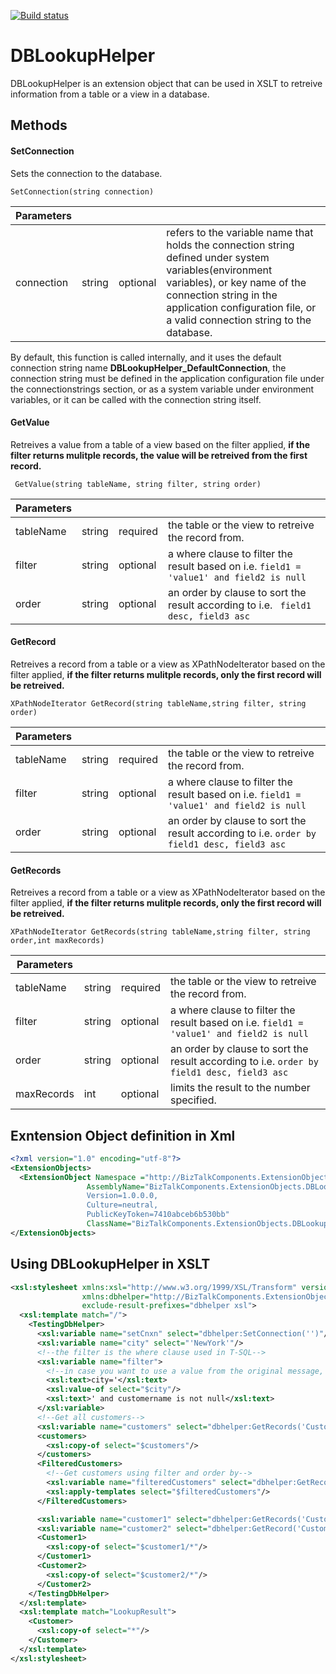 [![Build status](https://waal.visualstudio.com/BizTalk%20Components/_apis/build/status/DBLookuphelper)](https://waal.visualstudio.com/BizTalk%20Components/_build/latest?definitionId=13)

# DBLookupHelper
DBLookupHelper is an extension object that can be used in XSLT to retreive information from a table or a view in a database.

## Methods
#### SetConnection
Sets the connection to the database.

`SetConnection(string connection)`

|   Parameters |   |  | |
| ------------ | ------------ | ------------ | ------------ |
|connection  | string   | optional  | refers to the variable name that holds the connection string defined under system variables(environment variables), or key name of the connection string  in the application configuration file, or a valid connection string to the database.|

By default, this function is called internally, and it uses the default connection string name **DBLookupHelper_DefaultConnection**, the connection string must be defined in the application configuration file under the connectionstrings section, or as a system variable under environment variables, or it can be called with the connection string itself.

#### GetValue
Retreives a value from a table of a view based on the filter applied, **if the filter returns mulitple records, the value will be retreived from the first record.**

` GetValue(string tableName, string filter, string order)`

|   Parameters |   |  | |
| ------------ | ------------ | ------------ | ------------ |
| tableName | string| required | the table or the view to retreive the record from.|
| filter | string | optional |  a where clause to filter the result based on i.e. `field1 = 'value1' and field2 is null`|
| order | string | optional | an order by clause to sort the result according to i.e. ` field1 desc, field3 asc` |


#### GetRecord
Retreives a record from a table or a view as XPathNodeIterator based on the filter applied, **if the filter returns mulitple records, only the first record will be retreived.**

`XPathNodeIterator GetRecord(string tableName,string filter, string order)`

|   Parameters |   |  | |
| ------------ | ------------ | ------------ | ------------ |
| tableName | string| required | the table or the view to retreive the record from.|
| filter | string | optional |  a where clause to filter the result based on i.e. `field1 = 'value1' and field2 is null`|
| order | string | optional | an order by clause to sort the result according to i.e. `order by field1 desc, field3 asc` |

#### GetRecords
Retreives a record from a table or a view as XPathNodeIterator based on the filter applied, **if the filter returns mulitple records, only the first record will be retreived.**

`XPathNodeIterator GetRecords(string tableName,string filter, string order,int maxRecords)`

|   Parameters |   |  | |
| ------------ | ------------ | ------------ | ------------ |
| tableName | string| required | the table or the view to retreive the record from.|
| filter | string | optional |  a where clause to filter the result based on i.e. `field1 = 'value1' and field2 is null`|
| order | string | optional | an order by clause to sort the result according to i.e. `order by field1 desc, field3 asc` |
| maxRecords | int | optional | limits the result to the number specified.|

## Exntension Object definition in Xml

```xml
<?xml version="1.0" encoding="utf-8"?>
<ExtensionObjects>
  <ExtensionObject Namespace ="http://BizTalkComponents.ExtensionObjects.DBLookupHelper"
                 AssemblyName="BizTalkComponents.ExtensionObjects.DBLookupHelper, 
                 Version=1.0.0.0, 
                 Culture=neutral, 
                 PublicKeyToken=7410abceb6b530bb"
                 ClassName="BizTalkComponents.ExtensionObjects.DBLookupHelper.DBLookupHelper" />
</ExtensionObjects>
```


## Using DBLookupHelper in XSLT

```xml
<xsl:stylesheet xmlns:xsl="http://www.w3.org/1999/XSL/Transform" version="1.0"
                xmlns:dbhelper="http://BizTalkComponents.ExtensionObjects.DBLookupHelper"
                exclude-result-prefixes="dbhelper xsl">
  <xsl:template match="/">
    <TestingDbHelper>
      <xsl:variable name="setCnxn" select="dbhelper:SetConnection('')"/>
      <xsl:variable name="city" select="'NewYork'"/>
      <!--the filter is the where clause used in T-SQL-->
      <xsl:variable name="filter">
        <!--in case you want to use a value from the original message, xsl:text would be very helpful in building/concatenating your filter. -->
        <xsl:text>city='</xsl:text>
        <xsl:value-of select="$city"/>
        <xsl:text>' and customername is not null</xsl:text>
      </xsl:variable>
      <!--Get all customers-->
      <xsl:variable name="customers" select="dbhelper:GetRecords('Customers')"/>
      <customers>
        <xsl:copy-of select="$customers"/>
      </customers>
      <FilteredCustomers>
        <!--Get customers using filter and order by-->
        <xsl:variable name="filteredCustomers" select="dbhelper:GetRecords('Customers',$filter,'CustomerId desc')"/>
        <xsl:apply-templates select="$filteredCustomers"/>
      </FilteredCustomers>

      <xsl:variable name="customer1" select="dbhelper:GetRecords('Customers',$filter,'CustomerId desc',1)"/>
      <xsl:variable name="customer2" select="dbhelper:GetRecord('Customers',$filter,'CustomerId asc')"/>
      <Customer1>
        <xsl:copy-of select="$customer1/*"/>
      </Customer1>
      <Customer2>
        <xsl:copy-of select="$customer2/*"/>
      </Customer2>
    </TestingDbHelper>
  </xsl:template>
  <xsl:template match="LookupResult">
    <Customer>
      <xsl:copy-of select="*"/>
    </Customer>
  </xsl:template>
</xsl:stylesheet>
```
